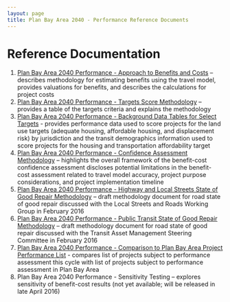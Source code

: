 ```yaml
---
layout: page
title: Plan Bay Area 2040 - Performance Reference Documents
---
```


# Reference Documentation

1. [Plan Bay Area 2040 Performance - Approach to Benefits and Costs](https://mtcdrive.box.com/s/hmwwhfk7d2ibo8fdddybar9zlh8dxm4i) – describes methodology for estimating benefits using the travel model, provides valuations for benefits, and describes the calculations for project costs
2. [Plan Bay Area 2040 Performance - Targets Score Methodology](https://mtcdrive.box.com/s/3txc8gh6cgg9yp9gmgrp4t0as25u2gsf) – provides a table of the targets criteria and explains the methodology
3. [Plan Bay Area 2040 Performance - Background Data Tables for Select Targets](https://mtcdrive.box.com/s/2lnaujt9bc0vk2rwaid9vtmc29ymgau0) - provides performance data used to score projects for the land use targets (adequate housing, affordable housing, and displacement risk) by jurisdiction and the transit demographics information used to score projects for the housing and transportation affordability target
4. [Plan Bay Area 2040 Performance - Confidence Assessment Methodology](https://mtcdrive.box.com/s/t2wjvcz5svgot4jmky8sx98zkgywqbin) – highlights the overall framework of the benefit-cost confidence assessment discloses potential limitations in the benefit-cost assessment related to travel model accuracy, project purpose considerations, and project implementation timeline
5. [Plan Bay Area 2040 Performance - Highway and Local Streets State of Good Repair Methodology](https://mtcdrive.box.com/s/s3li252qowpnkdjtn9foulvvlr5f3xsx) – draft methodology document for road state of good repair discussed with the Local Streets and Roads Working Group in February 2016
6. [Plan Bay Area 2040 Performance - Public Transit State of Good Repair Methodology](https://mtcdrive.box.com/s/uyod7q3dkbrlhjdckbuqulprtyy8dvxm) – draft methodology document for road state of good repair discussed with the Transit Asset Management Steering Committee in February 2016
7. [Plan Bay Area 2040 Performance - Comparison to Plan Bay Area Project Performance List](https://mtcdrive.box.com/s/x3jj074xrrriqzfe4y4roous6ssdovke) - compares list of projects subject to performance assessment this cycle with list of projects subject to performance assessment in Plan Bay Area
8. Plan Bay Area 2040 Performance - Sensitivity Testing – explores sensitivity of benefit-cost results (not yet available; will be released in late April 2016)
